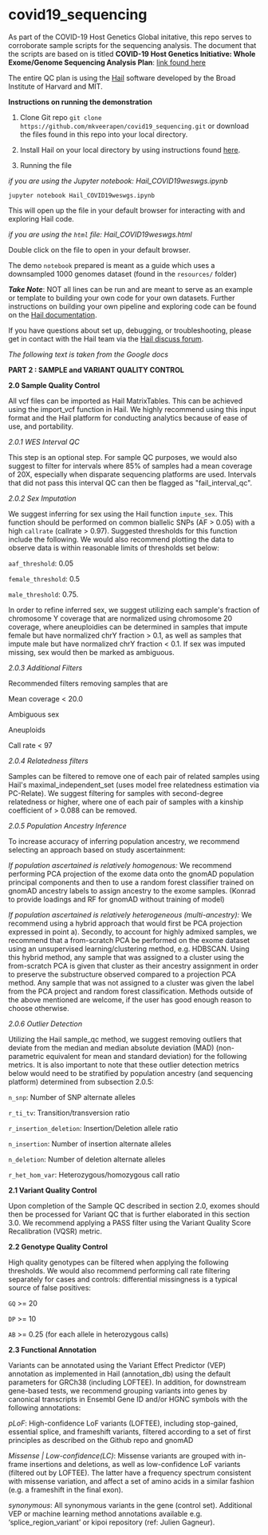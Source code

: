 # covid19_sequencing
As part of the COVID-19 Host Genetics Global initative, this repo serves to corroborate sample scripts for the sequencing analysis. The document that the scripts are based on is titled **COVID-19 Host Genetics Initiative: Whole Exome/Genome Sequencing Analysis Plan**: [link found here](https://docs.google.com/document/d/1X_qjplH8T4BJXSeMQ_sBfQUTiu_kAisicOqGb6B8hcM/edit#heading=h.o2bjrcsk8fjw)

The entire QC plan is using the [Hail](https://hail.is/index.html) software developed by the Broad Institute of Harvard and MIT. 


**Instructions on running the demonstration**

1) Clone Git repo `git clone https://github.com/mkveerapen/covid19_sequencing.git` or download the files found in this repo  into your local directory.

2) Install Hail on your local directory by using instructions found [here](https://hail.is/docs/0.2/getting_started.html).

3) Running the file

_if you are using the Jupyter notebook: Hail_COVID19weswgs.ipynb_

`jupyter notebook Hail_COVID19weswgs.ipynb`

This will open up the file in your default browser for interacting with and exploring Hail code.

_if you are using the `html` file: Hail_COVID19weswgs.html_

Double click on the file to open in your default browser.

The demo `notebook` prepared is meant as a guide which uses a downsampled 1000 genomes dataset (found in the `resources/` folder)

_**Take Note**_: NOT all lines can be run and are meant to serve as an example or template to building your own code for your own datasets. Further instructions on building your own pipeline and exploring code can be found on the [Hail documentation](https://hail.is/docs/0.2/index.html).

If you have questions about set up, debugging, or troubleshooting, please get in contact with the Hail team via the [Hail discuss forum](https://hail.is/index.html).



_The following text is taken from the Google docs_



**PART 2 : SAMPLE and VARIANT QUALITY CONTROL**


**2.0	Sample Quality Control**

All vcf files can be imported as Hail MatrixTables. This can be achieved using the import_vcf function in Hail. We highly recommend using this input format and the Hail platform for conducting analytics because of ease of use, and portability. 


  _2.0.1	WES Interval QC_

This step is an optional step. For sample QC purposes, we would also suggest to filter for intervals where 85% of samples had a mean coverage of 20X, especially when disparate sequencing platforms are used. Intervals that did not pass this interval QC can then be flagged as "fail_interval_qc". 


  _2.0.2	Sex Imputation_
 
We suggest inferring for sex using the Hail function `impute_sex`. This function should be performed on common biallelic SNPs (AF > 0.05) with a high `callrate` (callrate > 0.97). Suggested thresholds for this function include the following. We would also recommend plotting the data to observe data is within reasonable limits of thresholds set below: 

`aaf_threshold`: 0.05

`female_threshold`: 0.5

`male_threshold`: 0.75.

In order to refine inferred sex, we suggest utilizing each sample's fraction of chromosome Y coverage that are normalized using chromosome 20 coverage, where aneuploidies can be determined in samples that impute female but have normalized chrY fraction > 0.1, as well as samples that impute male but have normalized chrY fraction < 0.1. If sex was imputed missing, sex would then be marked as ambiguous. 


  _2.0.3	Additional Filters_
  
Recommended filters removing samples that are  
  
  Mean coverage < 20.0

  Ambiguous sex

  Aneuploids

  Call rate < 97


  _2.0.4	Relatedness filters_

Samples can be filtered to remove one of each pair of related samples using Hail's maximal_independent_set (uses model free relatedness estimation via PC-Relate). We suggest filtering for samples with second-degree relatedness or higher, where one of each pair of samples with a kinship coefficient of > 0.088 can be removed.


  _2.0.5	Population Ancestry Inference_ 

To increase accuracy of inferring population ancestry, we recommend selecting an approach based on study ascertainment: 

_If population ascertained is relatively homogenous:_
We recommend performing PCA projection of the exome data onto the gnomAD population principal components and then to use a random forest classifier trained on gnomAD ancestry labels to assign ancestry to the exome samples. (Konrad to provide loadings and RF for gnomAD without training of model)

_If population ascertained is relatively heterogeneous (multi-ancestry):_
We recommend using a hybrid approach that would first be PCA projection expressed in point a). Secondly, to account for highly admixed samples, we recommend that a from-scratch PCA be performed on the exome dataset using an unsupervised learning/clustering method, e.g. HDBSCAN. Using this hybrid method, any sample that was assigned to a cluster using the from-scratch PCA is given that cluster as their ancestry assignment in order to preserve the substructure observed compared to a projection PCA method. Any sample that was not assigned to a cluster was given the label from the PCA project and random forest classification.
Methods outside of the above mentioned are welcome, if the user has good enough reason to choose otherwise.


  _2.0.6	Outlier Detection_

Utilizing the Hail sample_qc method, we suggest removing outliers that deviate from the median and median absolute deviation (MAD) (non-parametric equivalent for mean and standard deviation) for the following metrics. It is also important to note that these outlier detection metrics below would need to be stratified by population ancestry (and sequencing platform) determined from subsection 2.0.5: 

`n_snp`: Number of SNP alternate alleles

`r_ti_tv`: Transition/transversion ratio

`r_insertion_deletion`: Insertion/Deletion allele ratio

`n_insertion`: Number of insertion alternate alleles

`n_deletion`: Number of deletion alternate alleles

`r_het_hom_var`: Heterozygous/homozygous call ratio



**2.1	Variant Quality Control**

Upon completion of the Sample QC described in section 2.0, exomes should then be processed for Variant QC that is further elaborated in this section 3.0. We recommend applying a PASS filter using the Variant Quality Score Recalibration (VQSR) metric.  



 **2.2	Genotype Quality Control**

High quality genotypes can be filtered when applying the following thresholds. We would also recommend performing call rate filtering separately for cases and controls: differential missingness is a typical source of false positives:

  `GQ` >= 20

  `DP` >= 10

  `AB` >= 0.25 (for each allele in heterozygous calls)



**2.3	Functional Annotation**

Variants can be annotated using the Variant Effect Predictor (VEP) annotation as implemented in Hail (annotation_db) using the default parameters for GRCh38 (including LOFTEE). In addition, for downstream gene-based tests, we recommend grouping variants into genes by canonical transcripts in Ensembl Gene ID and/or HGNC symbols with the following annotations: 


*pLoF*: High-confidence LoF variants (LOFTEE), including stop-gained, essential splice, and frameshift variants, filtered according to a set of first principles as described on the Github repo and gnomAD


*Missense | Low-confidence(LC)*: Missense variants are grouped with in-frame insertions and deletions, as well as low-confidence LoF variants (filtered out by LOFTEE). The latter have a frequency spectrum consistent with missense variation, and affect a set of amino acids in a similar fashion (e.g. a frameshift in the final exon).


*synonymous*: All synonymous variants in the gene (control set).
Additional VEP or machine learning method annotations available e.g. ‘splice_region_variant’ or  kipoi repository (ref: Julien Gagneur).
